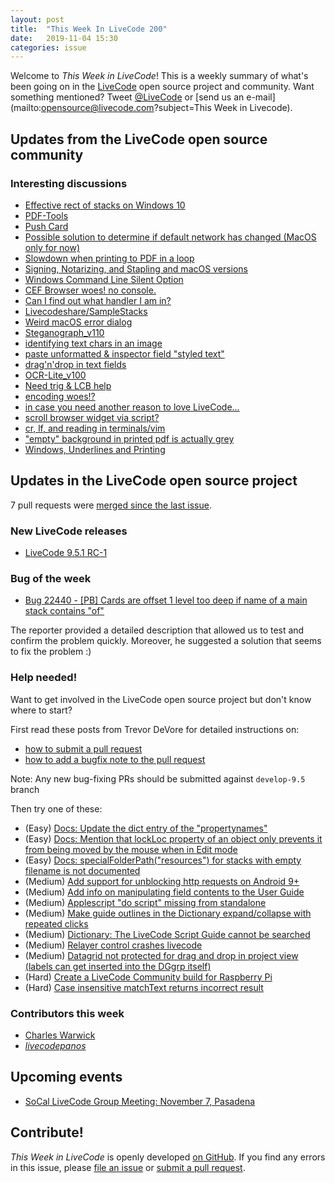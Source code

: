 ```yaml
---
layout: post
title:  "This Week In LiveCode 200"
date:   2019-11-04 15:30
categories: issue
---
```


Welcome to *This Week in LiveCode*!  This is a weekly summary of what's been
going on in the [LiveCode](https://livecode.com/) open source project and
community.  Want something mentioned?  Tweet
[@LiveCode](https://twitter.com/LiveCode) or
[send us an e-mail](mailto:opensource@livecode.com?subject=This Week in Livecode).

## Updates from the LiveCode open source community

<!---
### News & blog posts

- [October only: Get a Hacktoberfest t-shirt by contributing to LiveCode](https://hacktoberfest.digitalocean.com): Submit 4 pull requests and get a free Hacktoberfest T-shirt!
--->

### Interesting discussions

- [Effective rect of stacks on Windows 10](https://www.mail-archive.com/use-livecode@lists.runrev.com/msg104371.html)
- [PDF-Tools](https://www.mail-archive.com/use-livecode@lists.runrev.com/msg104373.html)
- [Push Card](https://www.mail-archive.com/use-livecode@lists.runrev.com/msg104403.html)
- [Possible solution to determine if default network has changed (MacOS only for now)](https://www.mail-archive.com/use-livecode@lists.runrev.com/msg104419.html)
- [Slowdown when printing to PDF in a loop](https://www.mail-archive.com/use-livecode@lists.runrev.com/msg104434.html)
- [Signing, Notarizing, and Stapling and macOS versions](https://www.mail-archive.com/use-livecode@lists.runrev.com/msg104438.html)
- [Windows Command Line Silent Option](https://www.mail-archive.com/use-livecode@lists.runrev.com/msg104442.html)
- [CEF Browser woes! no console.](https://www.mail-archive.com/use-livecode@lists.runrev.com/msg104463.html)
- [Can I find out what handler I am in?](https://www.mail-archive.com/use-livecode@lists.runrev.com/msg104482.html)
- [Livecodeshare/SampleStacks](https://www.mail-archive.com/use-livecode@lists.runrev.com/msg104506.html)
- [Weird macOS error dialog](https://www.mail-archive.com/use-livecode@lists.runrev.com/msg104516.html)
- [Steganograph_v110](https://www.mail-archive.com/use-livecode@lists.runrev.com/msg104528.html)
- [identifying text chars in an image](https://www.mail-archive.com/use-livecode@lists.runrev.com/msg104549.html)
- [paste unformatted & inspector field "styled text"](https://www.mail-archive.com/use-livecode@lists.runrev.com/msg104558.html)
- [drag'n'drop in text fields](https://www.mail-archive.com/use-livecode@lists.runrev.com/msg104572.html)
- [OCR-Lite_v100](https://www.mail-archive.com/use-livecode@lists.runrev.com/msg104595.html)
- [Need trig & LCB help](https://www.mail-archive.com/use-livecode@lists.runrev.com/msg104606.html)
- [encoding woes!?](https://www.mail-archive.com/use-livecode@lists.runrev.com/msg104612.html)
- [in case you need another reason to love LiveCode...](https://www.mail-archive.com/use-livecode@lists.runrev.com/msg104629.html)
- [scroll browser widget via script?](https://www.mail-archive.com/use-livecode@lists.runrev.com/msg104631.html)
- [cr, lf, and reading in terminals/vim](https://www.mail-archive.com/use-livecode@lists.runrev.com/msg104651.html)
- ["empty" background in printed pdf is actually grey](https://www.mail-archive.com/use-livecode@lists.runrev.com/msg104659.html)
- [Windows, Underlines and Printing](https://www.mail-archive.com/use-livecode@lists.runrev.com/msg104734.html)

## Updates in the LiveCode open source project

7 pull requests were [merged since the last issue](https://github.com/search?q=org%3Alivecode+is%3Apublic+is%3Apr+is%3Amerged+merged%3A2019-10-21..2019-11-03&type=Issues).




### New LiveCode releases

- [LiveCode 9.5.1 RC-1](https://www.mail-archive.com/use-livecode@lists.runrev.com/msg104698.html)

<!---
### Notable changes

- [Disable deleted object pool creation whilst debugging](https://github.com/livecode/livecode/pull/7185): The random crashes while debugging in the script editor are now fixed!
--->


### Bug of the week

- [Bug 22440 - [PB] Cards are offset 1 level too deep if name of a main stack contains "of"](https://quality.livecode.com/show_bug.cgi?id=22440)

The reporter provided a detailed description that allowed us to test and confirm the problem quickly. Moreover, he suggested a solution that seems to fix the problem :)


### Help needed!

Want to get involved in the LiveCode open source project but don't know where
to start?  

First read these posts from Trevor DeVore for detailed instructions on:

- [how to submit a pull request](https://www.mail-archive.com/use-livecode@lists.runrev.com/msg98530.html)
- [how to add a bugfix note to the pull request](https://www.mail-archive.com/use-livecode@lists.runrev.com/msg98611.html)

Note: Any new bug-fixing PRs should be submitted against `develop-9.5` branch

Then try one of these:

- (Easy) [Docs: Update the dict entry of the "propertynames"](https://quality.livecode.com/show_bug.cgi?id=7375)
- (Easy) [Docs: Mention that lockLoc property of an object only prevents it from being moved by the mouse when in Edit mode](https://quality.livecode.com/show_bug.cgi?id=19848)
- (Easy) [Docs: specialFolderPath("resources") for stacks with empty filename is not documented](https://quality.livecode.com/show_bug.cgi?id=21183)
- (Medium) [Add support for unblocking http requests on Android 9+](http://quality.livecode.com/show_bug.cgi?id=22400)
- (Medium) [Add info on manipulating field contents to the User Guide](http://quality.livecode.com/show_bug.cgi?id=18990)
- (Medium) [Applescript "do script" missing from standalone](http://quality.livecode.com/show_bug.cgi?id=20993)
- (Medium) [Make guide outlines in the Dictionary expand/collapse with repeated clicks](http://quality.livecode.com/show_bug.cgi?id=18184)
- (Medium) [Dictionary: The LiveCode Script Guide cannot be searched](http://quality.livecode.com/show_bug.cgi?id=15957)
- (Medium) [Relayer control crashes livecode](https://quality.livecode.com/show_bug.cgi?id=21460)
- (Medium) [Datagrid not protected for drag and drop in project view (labels can get inserted into the DGgrp itself)](https://quality.livecode.com/show_bug.cgi?id=21750)
- (Hard) [Create a LiveCode Community build for Raspberry Pi](http://forums.livecode.com/viewtopic.php?f=76&t=27912)
- (Hard) [Case insensitive matchText returns incorrect result](https://quality.livecode.com/show_bug.cgi?id=15312)


### Contributors this week

- [Charles Warwick](https://github.com/techstrategies)
- *[livecodepanos](https://github.com/livecodepanos)*  


<!--
## Other LiveCode News

This section brings you other interesting news from across the LiveCode universe over the last week. This section may include non OSS projects.

- [macOS Notarization helper for Levure](https://www.mail-archive.com/use-livecode@lists.runrev.com/msg104215.html)
-->


## Upcoming events

* [SoCal LiveCode Group Meeting: November 7, Pasadena](http://forums.livecode.com/viewtopic.php?f=50&t=33187)


## Contribute!

*This Week in LiveCode* is openly developed
[on GitHub](https://github.com/livecode/this-week-in-livecode).
If you find any errors in this issue, please
[file an issue](https://github.com/livecode/this-week-in-livecode/issues) or
[submit a pull request](https://github.com/livecode/this-week-in-livecode/pulls).

